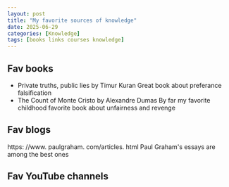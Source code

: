 ```yaml
---
layout: post
title: "My favorite sources of knowledge"
date: 2025-06-29
categories: [Knowledge]
tags: [books links courses knowledge]
---
```


## Fav books
- Private truths, public lies by Timur Kuran
Great book about preferance falsification 
- The Count of Monte Cristo by Alexandre Dumas
By far my favorite childhood favorite book about unfairness and revenge 

## Fav blogs 
https:  //www. paulgraham. com/articles. html
Paul Graham's essays are among the best ones


## Fav YouTube channels 
